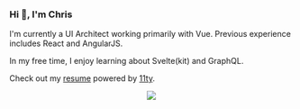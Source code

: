 ### Hi 👋, I'm Chris

I'm currently a UI Architect working primarily with Vue. Previous experience includes React and AngularJS.

In my free time, I enjoy learning about Svelte(kit) and GraphQL.

Check out my [resume][] powered by [11ty][]. 

[resume]: https://chrisplease.me/resume
[11ty]: https://11ty.dev

<p align="center">
  <a href="https://skillicons.dev">
    <img src="https://skillicons.dev/icons?i=html,css,ts,js,svg,sass,tailwind,vue,svelte,react,nodejs,apollo,express,graphql,docker,git,prisma,postgres&perline=6" />
  </a>
</p>
